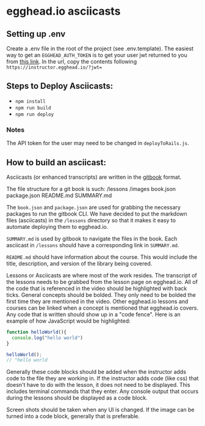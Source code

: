 # egghead.io asciicasts

## Setting up .env
Create a .env file in the   root of the project (see .env.template). The easiest way to get an `EGGHEAD_AUTH_TOKEN` is to
get your user jwt returned to you from [this link](https://egghead.io/users/jwt?return_to=https://instructor.egghead.io). In the url, copy the contents following `https://instructor.egghead.io/?jwt=`

## Steps to Deploy Asciicasts:

* `npm install`
* `npm run build`
* `npm run deploy`

### Notes

The API token for the user may need to be changed in `deployToRails.js`.

## How to build an asciicast:

Asciicasts \(or enhanced transcripts\) are written in the [gitbook](https://www.gitbook.com/) format.

The file structure for a git book is such: 
 \/lessons
 \/images
 book.json
 package.json
 README.md
 SUMMARY.md

The `book.json` and `package.json` are used for grabbing the necessary packages to run the gitbook CLI. We have decided to put the markdown files \(asciicasts\) in the `/lessons` directory so that it makes it easy to automate deploying them to egghead.io.

`SUMMARY.md` is used by gitbook to navigate the files in the book. Each asciicast in `/lessons` should have a corresponding link in `SUMMARY.md`.

`README.md` should have information about the course. This would include the title, description, and version of the library being covered.

Lessons or Asciicasts are where most of the work resides. The transcript of the lessons needs to be grabbed from the lesson page on egghead.io. All of the code that is referenced in the video should be highlighted with back ticks. General concepts should be bolded. They only need to be bolded the first time they are mentioned in the video. Other egghead.io lessons and courses can be linked when a concept is mentioned that egghead.io covers. Any code that is written should show up in a "code fence". Here is an example of how JavaScript would be highlighted:

```js
function helloWorld(){
  console.log("hello world")
}

helloWorld();
// "hello world
```

Generally these code blocks should be added when the instructor adds code to the file they are working in. If the instructor adds code \(like css\) that doesn't have to do with the lesson, it does not need to be displayed. This includes terminal commands that they enter. Any console output that occurs during the lessons should be displayed as a code block.

Screen shots should be taken when any UI is changed. If the image can be turned into a code block, generally that is preferable.

